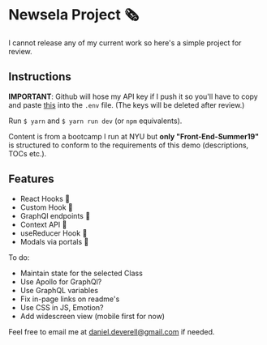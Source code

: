 # Newsela Project 🗞️

I cannot release any of my current work so here's a simple project for review.

## Instructions

**IMPORTANT**: Github will hose my API key if I push it so you'll have to copy and paste [this](http://daniel.deverell.com/newsela/shhh.txt) into the `.env` file. (The keys will be deleted after review.)

Run `$ yarn` and `$ yarn run dev` (or `npm` equivalents).

Content is from a bootcamp I run at NYU but **only "Front-End-Summer19"** is structured to conform to the requirements of this demo (descriptions, TOCs etc.).

## Features

* React Hooks 🎯
* Custom Hook 🎯
* GraphQl endpoints 🎯
* Context API 🎯
* useReducer Hook 🎯
* Modals via portals 🎯

To do:
* Maintain state for the selected Class
* Use Apollo for GraphQl?
* Use GraphQL variables 
* Fix in-page links on readme's
* Use CSS in JS, Emotion?
* Add widescreen view (mobile first for now) 

Feel free to email me at daniel.deverell@gmail.com if needed. 
